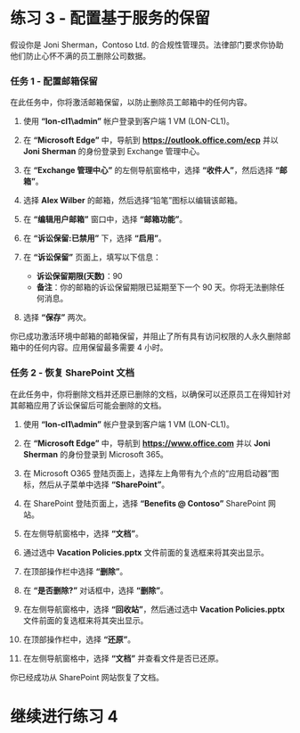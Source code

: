 ﻿# 练习 3 - 配置基于服务的保留

假设你是 Joni Sherman，Contoso Ltd. 的合规性管理员。法律部门要求你协助他们防止心怀不满的员工删除公司数据。

### 任务 1 - 配置邮箱保留

在此任务中，你将激活邮箱保留，以防止删除员工邮箱中的任何内容。

1. 使用 **“lon-cl1\admin”** 帐户登录到客户端 1 VM (LON-CL1)。

2. 在 **“Microsoft Edge”** 中，导航到 **https://outlook.office.com/ecp** 并以 **Joni Sherman** 的身份登录到 Exchange 管理中心。

3. 在 **“Exchange 管理中心”** 的左侧导航窗格中，选择 **“收件人”**，然后选择 **“邮箱”**。

4. 选择 **Alex Wilber** 的邮箱，然后选择“铅笔”图标以编辑该邮箱。

5. 在 **“编辑用户邮箱”** 窗口中，选择 **“邮箱功能”**。

6. 在 **“诉讼保留:已禁用”** 下，选择 **“启用”**。

7. 在 **“诉讼保留”** 页面上，填写以下信息：

    - **诉讼保留期限(天数)**：90
    - **备注**：你的邮箱的诉讼保留期限已延期至下一个 90 天。你将无法删除任何消息。

8. 选择 **“保存”** 两次。

你已成功激活环境中邮箱的邮箱保留，并阻止了所有具有访问权限的人永久删除邮箱中的任何内容。应用保留最多需要 4 小时。

### 任务 2 - 恢复 SharePoint 文档

在此任务中，你将删除文档并还原已删除的文档，以确保可以还原员工在得知针对其邮箱应用了诉讼保留后可能会删除的文档。

1. 使用 **“lon-cl1\admin”** 帐户登录到客户端 1 VM (LON-CL1)。

2. 在 **“Microsoft Edge”** 中，导航到 **https://www.office.com** 并以 **Joni Sherman** 的身份登录到 Microsoft 365。

3. 在 Microsoft O365 登陆页面上，选择左上角带有九个点的“应用启动器”图标，然后从子菜单中选择 **“SharePoint”**。

4. 在 SharePoint 登陆页面上，选择 **“Benefits @ Contoso”** SharePoint 网站。

5. 在左侧导航窗格中，选择 **“文档”**。

6. 通过选中 **Vacation Policies.pptx** 文件前面的复选框来将其突出显示。

7. 在顶部操作栏中选择 **“删除”**。

8. 在 **“是否删除?”** 对话框中，选择 **“删除”**。

9. 在左侧导航窗格中，选择 **“回收站”**，然后通过选中 **Vacation Policies.pptx** 文件前面的复选框来将其突出显示。

10. 在顶部操作栏中，选择 **“还原”**。

11. 在左侧导航窗格中，选择 **“文档”** 并查看文件是否已还原。

你已经成功从 SharePoint 网站恢复了文档。

# 继续进行练习 4
